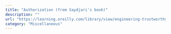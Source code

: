 ```yaml
---
title: "Authorization (from Saydjari's book)"
description: ""
url: "https://learning.oreilly.com/library/view/engineering-trustworthy-systems/9781260118186/ch12.xhtml#ch12"
category: "Miscellaneous"
---
```

